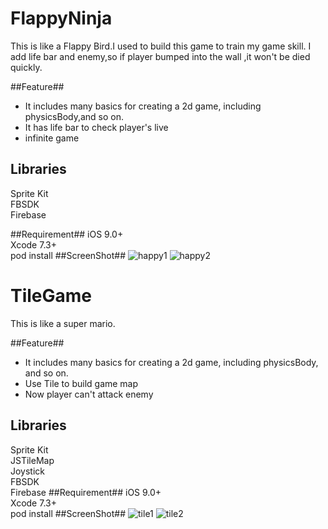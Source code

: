 # FlappyNinja #
This is like a Flappy Bird.I used to build this game to train my game skill.
I add life bar and enemy,so if player bumped into the wall ,it won't be died quickly.

##Feature##
- It includes many basics for creating a 2d game, including physicsBody,and so on.
- It has life bar to check player's live
- infinite game

## Libraries ##
Sprite Kit<br />
FBSDK<br />
Firebase<br />

##Requirement##
iOS 9.0+<br />
Xcode 7.3+<br />
pod install
##ScreenShot##
![happy1](https://cloud.githubusercontent.com/assets/21031424/20058127/59aa155c-a52a-11e6-97b7-941831d3e172.jpg)
![happy2](https://cloud.githubusercontent.com/assets/21031424/20058131/5f0c60d6-a52a-11e6-82d6-1007d7775e37.png)




# TileGame #
This is like a super mario.

##Feature##
- It includes many basics for creating a 2d game, including physicsBody, and so on.
- Use Tile to build game map
- Now player can't attack enemy

## Libraries ##
Sprite Kit<br />
JSTileMap<br />
Joystick<br />
FBSDK<br />
Firebase
##Requirement##
iOS 9.0+<br />
Xcode 7.3+<br />
pod install
##ScreenShot##
![tile1](https://cloud.githubusercontent.com/assets/21031424/20058135/63f27388-a52a-11e6-8886-9505a952b041.png)
![tile2](https://cloud.githubusercontent.com/assets/21031424/20058141/69cb19ea-a52a-11e6-93e2-dd414ae0bf66.jpg)
